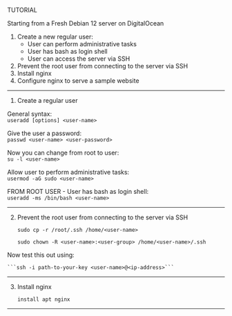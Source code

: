 ﻿TUTORIAL

Starting from a Fresh Debian 12 server on DigitalOcean

1. Create a new regular user:
    - User can perform administrative tasks
    - User has bash as login shell
    - User can access the server via SSH
2. Prevent the root user from connecting to the server via SSH
3. Install nginx
4. Configure nginx to serve a sample website


*********************************************************************
1. Create a regular user

General syntax: <br>
    ```useradd [options] <user-name>```

Give the user a password: <br>
    ```passwd <user-name> <user-password>```

Now you can change from root to user: <br>
    ```su -l <user-name>```

Allow user to perform administrative tasks: <br>
    ```usermod -aG sudo <user-name>```

FROM ROOT USER - User has bash as login shell: <br>
    ```useradd -ms /bin/bash <user-name>```

*********************************************************************


2. Prevent the root user from connecting to the server via SSH

    ```sudo cp -r /root/.ssh /home/<user-name>```

    ```sudo chown -R <user-name>:<user-group> /home/<user-name>/.ssh```

Now test this out using:

    ```ssh -i path-to-your-key <user-name>@<ip-address>```

*********************************************************************


3. Install nginx <br>

    ```install apt nginx```

********************************************************************





